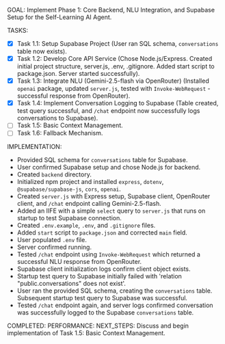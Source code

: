 GOAL: Implement Phase 1: Core Backend, NLU Integration, and Supabase Setup for the Self-Learning AI Agent.

TASKS:
- [X] Task 1.1: Setup Supabase Project (User ran SQL schema, `conversations` table now exists).
- [X] Task 1.2: Develop Core API Service (Chose Node.js/Express. Created initial project structure, server.js, .env, .gitignore. Added start script to package.json. Server started successfully).
- [X] Task 1.3: Integrate NLU (Gemini-2.5-flash via OpenRouter) (Installed `openai` package, updated `server.js`, tested with `Invoke-WebRequest` - successful response from OpenRouter).
- [X] Task 1.4: Implement Conversation Logging to Supabase (Table created, test query successful, and `/chat` endpoint now successfully logs conversations to Supabase).
- [ ] Task 1.5: Basic Context Management.
- [ ] Task 1.6: Fallback Mechanism.

IMPLEMENTATION:
- Provided SQL schema for `conversations` table for Supabase.
- User confirmed Supabase setup and chose Node.js for backend.
- Created `backend` directory.
- Initialized npm project and installed `express`, `dotenv`, `@supabase/supabase-js`, `cors`, `openai`.
- Created `server.js` with Express setup, Supabase client, OpenRouter client, and `/chat` endpoint calling Gemini-2.5-flash.
- Added an IIFE with a simple `select` query to `server.js` that runs on startup to test Supabase connection.
- Created `.env.example`, `.env`, and `.gitignore` files.
- Added `start` script to `package.json` and corrected `main` field.
- User populated `.env` file.
- Server confirmed running.
- Tested `/chat` endpoint using `Invoke-WebRequest` which returned a successful NLU response from OpenRouter.
- Supabase client initialization logs confirm client object exists.
- Startup test query to Supabase initially failed with 'relation "public.conversations" does not exist'.
- User ran the provided SQL schema, creating the `conversations` table. Subsequent startup test query to Supabase was successful.
- Tested `/chat` endpoint again, and server logs confirmed conversation was successfully logged to the Supabase `conversations` table.

COMPLETED: 
PERFORMANCE: 
NEXT_STEPS: Discuss and begin implementation of Task 1.5: Basic Context Management.
